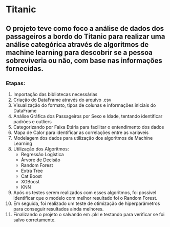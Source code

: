 # Titanic
## O projeto teve como foco a análise de dados dos passageiros a bordo do Titanic para realizar uma análise categórica através de algoritmos de machine learning para descobrir se a pessoa sobreviveria ou não, com base nas informações fornecidas.

### Etapas:
1. Importação das bibliotecas necessárias
2. Criação do DataFrame através do arquivo .csv
3. Visualização do formato, tipos de colunas e informações iniciais do DataFrame
4. Análise Gráfica dos Passageiros por Sexo e Idade, tentando identificar padrões e outliers
5. Categorizando por Faixa Etária para facilitar o entendimento dos dados
6. Mapa de Calor para identificar as correlações entre as variáveis
7. Modelagem dos dados para utilização dos algoritmos de Machine Learning
8. Utilização dos Algoritmos:
   - Regressão Logística
   - Árvore de Decisão
   - Random Forest
   - Extra Tree
   - Cat Boost
   - XGBoost
   - KNN
9. Após os testes serem realizados com esses algoritmos, foi possível identificar que o modelo com melhor resultado foi o Random Forest.
10. Em seguida, foi realizado um teste de otimização de hiperparâmetros para conseguir resultados ainda melhores.
11. Finalizando o projeto o salvando em .pkl e testando para verificar se foi salvo corretamente.
